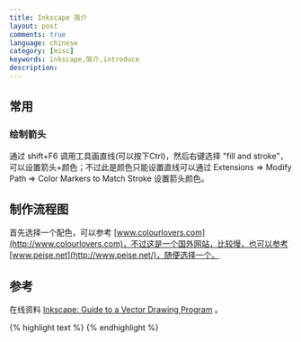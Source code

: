 ```yaml
---
title: Inkscape 简介
layout: post
comments: true
language: chinese
category: [misc]
keywords: inkscape,简介,introduce
description:
---
```



<!-- more -->


## 常用

### 绘制箭头

通过 shift+F6 调用工具画直线(可以按下Ctrl)，然后右键选择 "fill and stroke"，可以设置箭头+颜色；不过此是颜色只能设置直线可以通过 Extensions => Modify Path => Color Markers to Match Stroke 设置箭头颜色。

## 制作流程图

首先选择一个配色，可以参考 [www.colourlovers.com](http://www.colourlovers.com)，不过这是一个国外网站，比较慢，也可以参考 [www.peise.net](http://www.peise.net/)，随便选择一个。


## 参考

在线资料 [Inkscape: Guide to a Vector Drawing Program](http://tavmjong.free.fr/INKSCAPE/MANUAL/html/) 。

{% highlight text %}
{% endhighlight %}
